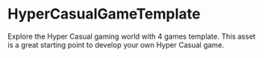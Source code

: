 # HyperCasualGameTemplate
Explore the Hyper Casual gaming world with 4 games template. This asset is a great starting point to develop your own Hyper Casual game.
